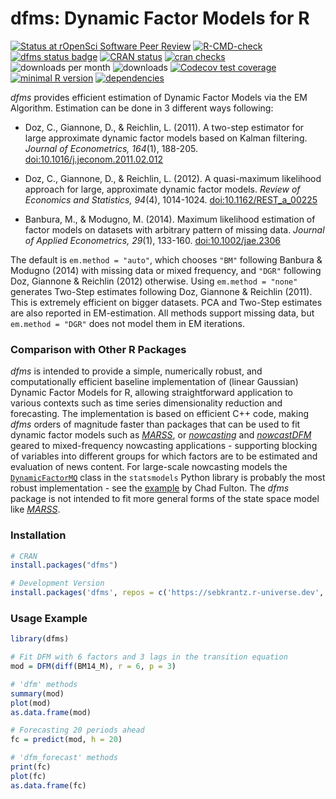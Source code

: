 # **dfms**: Dynamic Factor Models for R
<!-- badges: start -->
[![Status at rOpenSci Software Peer Review](https://badges.ropensci.org/556_status.svg)](https://github.com/ropensci/software-review/issues/556)
[![R-CMD-check](https://github.com/SebKrantz/dfms/workflows/R-CMD-check/badge.svg)](https://github.com/SebKrantz/dfms/actions)
[![dfms status badge](https://sebkrantz.r-universe.dev/badges/dfms)](https://sebkrantz.r-universe.dev)
[![CRAN status](https://www.r-pkg.org/badges/version/dfms)](https://cran.r-project.org/package=dfms) 
[![cran checks](https://badges.cranchecks.info/worst/dfms.svg)](https://cran.r-project.org/web/checks/check_results_dfms.html)
![downloads per month](https://cranlogs.r-pkg.org/badges/dfms?color=blue)
![downloads](https://cranlogs.r-pkg.org/badges/grand-total/dfms?color=blue)
[![Codecov test coverage](https://codecov.io/gh/SebKrantz/dfms/branch/main/graph/badge.svg)](https://app.codecov.io/gh/SebKrantz/dfms?branch=main)
[![minimal R version](https://img.shields.io/badge/R%3E%3D-3.5.0-6666ff.svg)](https://cran.r-project.org/)
[![dependencies](https://tinyverse.netlify.app/badge/dfms)](https://CRAN.R-project.org/package=dfms)
<!-- [![Project Status: Active – The project has reached a stable, usable state and is being actively developed.](https://www.repostatus.org/badges/latest/active.svg)](https://www.repostatus.org/#active) -->
<!-- badges: end

<!-- **NOTE**: This package is under [rOpenSci Statistical Software Peer Review](https://stats-devguide.ropensci.org/). Peer review might result in changes to the API. -->
<!--
The package is fully functional though, and you are very welcome to install it using `remotes::install_github("SebKrantz/dfms")` and give feedback. -->

*dfms* provides efficient estimation of Dynamic Factor Models via the EM Algorithm. Estimation can be done in 3 different ways following:

- Doz, C., Giannone, D., & Reichlin, L. (2011). A two-step estimator for large approximate dynamic factor models based on Kalman filtering. *Journal of Econometrics, 164*(1), 188-205. <doi:10.1016/j.jeconom.2011.02.012> 

- Doz, C., Giannone, D., & Reichlin, L. (2012). A quasi-maximum likelihood approach for large, approximate dynamic factor models. *Review of Economics and Statistics, 94*(4), 1014-1024. <doi:10.1162/REST_a_00225>

- Banbura, M., & Modugno, M. (2014). Maximum likelihood estimation of factor models on datasets with arbitrary pattern of missing data. *Journal of Applied Econometrics, 29*(1), 133-160. <doi:10.1002/jae.2306>

The default is `em.method = "auto"`, which chooses `"BM"` following Banbura & Modugno (2014) with missing data or mixed frequency, and `"DGR"` following Doz, Giannone & Reichlin (2012) otherwise. Using `em.method = "none"` generates Two-Step estimates following Doz, Giannone & Reichlin (2011). This is extremely efficient on bigger datasets. PCA and Two-Step estimates are also reported in EM-estimation. All methods support missing data, but `em.method = "DGR"` does not model them in EM iterations.

### Comparison with Other R Packages

*dfms* is intended to provide a simple, numerically robust, and computationally efficient baseline implementation of (linear Gaussian) Dynamic Factor Models for R, allowing straightforward application to various contexts such as time series dimensionality reduction and forecasting. The implementation is based on efficient C++ code, making *dfms* orders of magnitude faster than packages that can be used to fit dynamic factor models such as [*MARSS*](<https://CRAN.R-project.org/package=MARSS>), or [*nowcasting*](<https://github.com/nmecsys/nowcasting>) and [*nowcastDFM*](<https://github.com/dhopp1/nowcastDFM>) geared to mixed-frequency nowcasting applications - supporting blocking of variables into different groups for which factors are to be estimated and evaluation of news content. For large-scale nowcasting models the [`DynamicFactorMQ`](https://www.statsmodels.org/dev/generated/statsmodels.tsa.statespace.dynamic_factor_mq.DynamicFactorMQ.html) class in the `statsmodels` Python library is probably the most robust implementation - see the [example](http://www.chadfulton.com/topics/statespace_large_dynamic_factor_models.html) by Chad Fulton.   <!-- , and EM adjustments for variables at different frequencies. *dfms* with `em.method = "BM"` does allow mixed-frequency data but performs no specific adjustments for the frequency of the data^[All series are weighted equally, and the prevalence of missing values in lower-frequency series downweights them. To remedy this lower frequency series could be included multiple times in the dataset e.g. include a quarterly series 3 times in a monthly dataset.]. *dfms* currently also does not allow residual autocorrelation in the estimation (i.e. it cannot estimate *approximate factor models*), but the addition of this feature is planned. -->
The *dfms* package is not intended to fit more general forms of the state space model like [*MARSS*](<https://CRAN.R-project.org/package=MARSS>).

<!-- or advanced specifications of Dynamic Factor Models tailored to mixed-frequency nowcasting applications such as [*nowcasting*](<https://github.com/nmecsys/nowcasting>) and [*nowcastDFM*](<https://github.com/dhopp1/nowcastDFM>). Such software could however benefit from the functions and methods provided in *dfms*, most notably *dfms* exports stationary Kalman Filters and Smoothers used in nowcasting applications, that are noticeably faster than the more general implementations provided by the [*FKF*](<https://CRAN.R-project.org/package=FKF>) package. -->

<!-- Estimation with *dfms* also requires stationary data of a single frequency, and assumes time-invariant system matrices and classical assumptions (i.e. the 'exact factor model', assuming away residual autocorrelation in the observation equation). -->

### Installation 

```r
# CRAN
install.packages("dfms")

# Development Version
install.packages('dfms', repos = c('https://sebkrantz.r-universe.dev', 'https://cloud.r-project.org'))

```
### Usage Example 
```r
library(dfms)

# Fit DFM with 6 factors and 3 lags in the transition equation
mod = DFM(diff(BM14_M), r = 6, p = 3) 

# 'dfm' methods
summary(mod)
plot(mod)
as.data.frame(mod)

# Forecasting 20 periods ahead
fc = predict(mod, h = 20)

# 'dfm_forecast' methods
print(fc)
plot(fc)
as.data.frame(fc)
```
